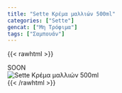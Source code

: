 ```yaml
---
title: "Sette Κρέμα μαλλιών 500ml"
categories: ["Sette"]
gencat: ["Μη Τρόφιμα"]
tags: ["Σαμπουάν"]
---
```

{{< rawhtml >}}

<div class="sload413"><div class="product">SOON<br><div class="pimg"><img alt="Sette Κρέμα μαλλιών 500ml" title="Sette Κρέμα μαλλιών 500ml" src="/media/images/sette-krema-malliwn-500ml.jpg"></div></div></div>
{{< /rawhtml >}}


